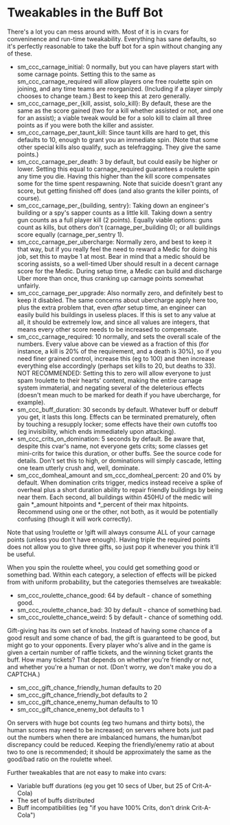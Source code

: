 Tweakables in the Buff Bot
==========================

There's a lot you can mess around with. Most of it is in cvars for conveninence
and run-time tweakability. Everything has sane defaults, so it's perfectly
reasonable to take the buff bot for a spin without changing any of these.

* sm_ccc_carnage_initial: 0 normally, but you can have players start with
  some carnage points. Setting this to the same as sm_ccc_carnage_required
  will allow players one free roulette spin on joining, and any time teams are
  reorganized. (Including if a player simply chooses to change team.) Best to
  keep this at zero generally.
* sm_ccc_carnage_per_{kill, assist, solo_kill}: By default, these are the
  same as the score gained (two for a kill whether assisted or not, and one for
  an assist); a viable tweak would be for a solo kill to claim all three points
  as if you were both the killer and assister.
* sm_ccc_carnage_per_taunt_kill: Since taunt kills are hard to get, this
  defaults to 10, enough to grant you an immediate spin. (Note that some other
  special kills also qualify, such as telefragging. They give the same points.)
* sm_ccc_carnage_per_death: 3 by default, but could easily be higher or
  lower. Setting this equal to carnage_required guarantees a roulette spin any
  time you die. Having this higher than the kill score compensates some for the
  time spent respawning. Note that suicide doesn't grant any score, but getting
  finished off does (and also grants the killer points, of course).
* sm_ccc_carnage_per_{building, sentry}: Taking down an engineer's building
  or a spy's sapper counts as a little kill. Taking down a sentry gun counts as
  a full player kill (2 points). Equally viable options: guns count as kills,
  but others don't (carnage_per_building 0); or all buildings score equally
  (carnage_per_sentry 1).
* sm_ccc_carnage_per_ubercharge: Normally zero, and best to keep it that
  way, but if you really feel the need to reward a Medic for doing his job, set
  this to maybe 1 at most. Bear in mind that a medic should be scoring assists,
  so a well-timed Uber should result in a decent carnage score for the Medic.
  During setup time, a Medic can build and discharge Uber more than once, thus
  cranking up carnage points somewhat unfairly.
* sm_ccc_carnage_per_upgrade: Also normally zero, and definitely best to
  keep it disabled. The same concerns about ubercharge apply here too, plus the
  extra problem that, even _after_ setup time, an engineer can easily build his
  buildings in useless places. If this is set to any value at all, it should be
  extremely low, and since all values are integers, that means every other
  score needs to be increased to compensate.
* sm_ccc_carnage_required: 10 normally, and sets the overall scale of the
  numbers. Every value above can be viewed as a fraction of this (for instance,
  a kill is 20% of the requirement, and a death is 30%), so if you need finer
  grained control, increase this (eg to 100) and then increase everything else
  accordingly (perhaps set kills to 20, but deaths to 33). NOT RECOMMENDED:
  Setting this to zero will allow everyone to just spam !roulette to their
  hearts' content, making the entire carnage system immaterial, and negating
  several of the deleterious effects (doesn't mean much to be marked for death
  if you have ubercharge, for example).
* sm_ccc_buff_duration: 30 seconds by default. Whatever buff or debuff you
  get, it lasts this long. Effects can be terminated prematurely, often by
  touching a resupply locker; some effects have their own cutoffs too (eg
  invisibility, which ends immediately upon attacking).
* sm_ccc_crits_on_domination: 5 seconds by default. Be aware that, despite this
  cvar's name, not everyone gets crits; some classes get mini-crits for twice
  this duration, or other buffs. See the source code for details. Don't set
  this to high, or dominations will simply cascade, letting one team utterly
  crush and, well, dominate.
* sm_ccc_domheal_amount and sm_ccc_domheal_percent: 20 and 0% by default. When
  domination crits trigger, medics instead receive a spike of overheal plus a
  short duration ability to repair friendly buildings by being near them. Each
  second, all buildings within 450HU of the medic will gain *_amount hitpoints
  and *_percent of their max hitpoints. Recommend using one or the other, not
  both, as it would be potentially confusing (though it will work correctly).

Note that using !roulette or !gift will always consume ALL of your carnage
points (unless you don't have enough). Having triple the required points does
not allow you to give three gifts, so just pop it whenever you think it'll be
useful.

When you spin the roulette wheel, you could get something good or something
bad. Within each category, a selection of effects will be picked from with
uniform probability, but the categories themselves are tweakable:

* sm_ccc_roulette_chance_good: 64 by default - chance of something good.
* sm_ccc_roulette_chance_bad: 30 by default - chance of something bad.
* sm_ccc_roulette_chance_weird: 5 by default - chance of something odd.

Gift-giving has its own set of knobs. Instead of having some chance of a good
result and some chance of bad, the gift is guaranteed to be good, but might go
to your opponents. Every player who's alive and in the game is given a certain
number of raffle tickets, and the winning ticket grants the buff. How many
tickets? That depends on whether you're friendly or not, and whether you're a
human or not. (Don't worry, we don't make you do a CAPTCHA.)

* sm_ccc_gift_chance_friendly_human defaults to 20
* sm_ccc_gift_chance_friendly_bot defaults to 2
* sm_ccc_gift_chance_enemy_human defaults to 10
* sm_ccc_gift_chance_enemy_bot defaults to 1

On servers with huge bot counts (eg two humans and thirty bots), the human
scores may need to be increased; on servers where bots just pad out the numbers
when there are imbalanced humans, the human/bot discrepancy could be reduced.
Keeping the friendly/enemy ratio at about two to one is recommended; it should
be approximately the same as the good/bad ratio on the roulette wheel.

Further tweakables that are not easy to make into cvars:

* Variable buff durations (eg you get 10 secs of Uber, but 25 of Crit-A-Cola)
* The set of buffs distributed
* Buff incompatibilities (eg "if you have 100% Crits, don't drink Crit-A-Cola")
